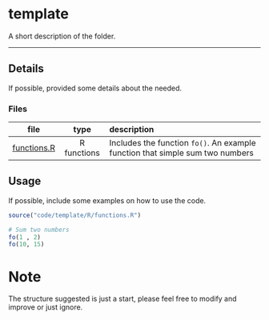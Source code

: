 # template

A short description of the folder.

*** 

## Details

If possible, provided some details about the needed.

### Files

| file | type | description |  
| :---: | :---: | :--- |  
| [functions.R](code/template/R/functions.R) | R functions | Includes the function `fo()`. An example function that simple sum two numbers |  

## Usage

If possible, include some examples on how to use the code.

```r 
source("code/template/R/functions.R")

# Sum two numbers
fo(1 , 2)
fo(10, 15)

```

# Note

The structure suggested is just a start, please feel free to modify and improve or 
just ignore.
